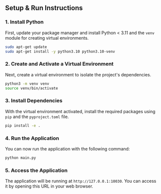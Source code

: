 ## Setup & Run Instructions

### 1. Install Python

First, update your package manager and install Python < 3.11 and the `venv` module for creating virtual environments.

```bash
sudo apt-get update
sudo apt-get install -y python3.10 python3.10-venv
```

### 2. Create and Activate a Virtual Environment

Next, create a virtual environment to isolate the project's dependencies.

```bash
python3 -m venv venv
source venv/bin/activate
```

### 3. Install Dependencies

With the virtual environment activated, install the required packages using `pip` and the `pyproject.toml` file.

```bash
pip install -e .
```

### 4. Run the Application

You can now run the application with the following command:

```bash
python main.py
```

### 5. Access the Application

The application will be running at `http://127.0.0.1:10030`. You can access it by opening this URL in your web browser.
